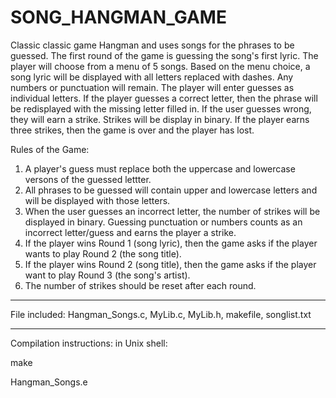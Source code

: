 # SONG_HANGMAN_GAME

Classic classic game Hangman and uses songs for the phrases to be guessed. 
The first round of the game is guessing the song's first lyric. The player will 
choose from a menu of 5 songs. Based on the menu choice, a song lyric will be displayed
with all letters replaced with dashes. Any numbers or punctuation will remain. The player
will enter guesses as individual letters. If the player guesses a correct letter, then
the phrase will be redisplayed with the missing letter filled in. If the user guesses 
wrong, they will earn a strike. Strikes will be display in binary. 
If the player earns three strikes, then the game is over and the player has lost.

Rules of the Game:

1. A player's guess must replace both the uppercase and lowercase versons of the guessed lettter.
2. All phrases to be guessed will contain upper and lowercase letters and will be displayed with those letters.
3. When the user guesses an incorrect letter, the number of strikes will be displayed in binary. Guessing punctuation or
numbers counts as an incorrect letter/guess and earns the player a strike.
4. If the player wins Round 1 (song lyric), then the game asks if the player wants to play Round 2 (the song title).
5. If the player wins Round 2 (song title), then the game asks if the player want to play Round 3 (the song's artist).
6. The number of strikes should be reset after each round.
*****************************************
File included: 
Hangman_Songs.c, MyLib.c, MyLib.h, makefile, songlist.txt 
**************
Compilation instructions:
in Unix shell:

make

Hangman_Songs.e


